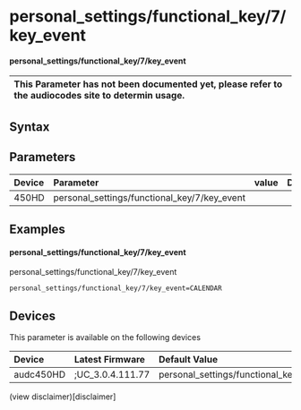 ﻿---
description: personal_settings/functional_key/7/key_event
search: false
---

# personal_settings/functional_key/7/key_event

#### personal_settings/functional_key/7/key_event


| This Parameter has not been documented yet, please refer to the audiocodes site to determin usage.  | 
| :--- |

## Syntax

## Parameters
|Device|Parameter|value|Description|
|:---|:---|:---|:---|
| 450HD | personal_settings/functional_key/7/key_event |  |  |

## Examples
#### personal_settings/functional_key/7/key_event

personal_settings/functional_key/7/key_event

```
personal_settings/functional_key/7/key_event=CALENDAR
```

## Devices
This parameter is available on the following devices

| Device | Latest Firmware | Default Value |
|:---|:---|:---|
| audc450HD | ;UC_3.0.4.111.77 | personal_settings/functional_key/7/key_event=CALENDAR 

(view disclaimer)[disclaimer]
